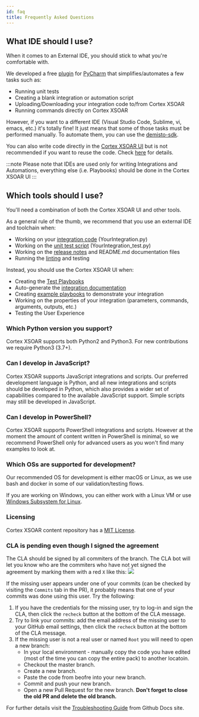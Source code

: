 ```yaml
---
id: faq
title: Frequently Asked Questions
---
```


## What IDE should I use?

When it comes to an External IDE, you should stick to what you're comfortable with.

We developed a free [plugin](https://plugins.jetbrains.com/plugin/12093-demisto-add-on-for-pycharm) for [PyCharm](https://www.jetbrains.com/pycharm/) that simplifies/automates a few tasks such as:
- Running unit tests
- Creating a blank integration or automation script
- Uploading/Downloading your integration code to/from Cortex XSOAR
- Running commands directly on Cortex XSOAR

However, if you want to a different IDE (Visual Studio Code, Sublime, vi, emacs, etc.) it's totally fine! It just means that some of those tasks must be performed manually. To automate them, you can use the  [demisto-sdk](https://github.com/demisto/demisto-sdk).

You can also write code directly in the [Cortex XSOAR UI](../concepts/xsoar-ide) but is not recommended if you want to reuse the code. Check [here](getting-started-guide#are-you-planning-to-contribute) for details.

:::note
Please note that IDEs are used only for writing Integrations and Automations, everything else (i.e. Playbooks) should be done in the Cortex XSOAR UI
:::

## Which tools should I use?

You'll need a combination of both the Cortex XSOAR UI and other tools. 

As a general rule of the thumb, we recommend that you use an external IDE and toolchain when:
- Working on your [integration code](../integrations/code-conventions) (YourIntegration.py)
- Working on the [unit test script](../integrations/unit-testing) (YourIntegration_test.py)
- Working on the [release notes](../integrations/release-notes) and README.md documentation files
- Running the [linting](../integrations/linting) and testing

Instead, you should use the Cortex XSOAR UI when:
- Creating the [Test Playbooks](../integrations/test-playbooks)
- Auto-generate the [integration documentation](../integrations/integration-docs)
- Creating [example playbooks](../playbooks/playbooks) to demonstrate your integration
- Working on the properties of your integration (parameters, commands, arguments, outputs, etc.)
- Testing the User Experience


### Which Python version you support?
Cortex XSOAR supports both Python2 and Python3. For new contributions we require Python3 (3.7+).

### Can I develop in JavaScript?
Cortex XSOAR supports JavaScript integrations and scripts. Our preferred development language is Python, and all new integrations and scripts should be developed in Python, which also provides a wider set of capabilities compared to the available JavaScript support. Simple scripts may still be developed in JavaScript.

### Can I develop in PowerShell?
Cortex XSOAR supports PowerShell integrations and scripts. However at the moment the amount of content written in PowerShell is minimal, so we recommend PowerShell only for advanced users as you won't find many examples to look at.

### Which OSs are supported for development?
Our recommended OS for development is either macOS or Linux, as we use bash and docker in some of our validation/testing flows.

If you are working on Windows, you can either work with a Linux VM or use [Windows Subsystem for Linux](https://docs.microsoft.com/en-us/windows/wsl/install-win10).

### Licensing
Cortex XSOAR content repository has a [MIT License](https://github.com/demisto/content/blob/master/LICENSE).

### CLA is pending even though I signed the agreement
The CLA should be signed by all commiters of the branch. The CLA bot will let you know who are the commiters who have not yet signed the agreement by marking them with a red `X` like this:
![](../docs/doc_imgs/contributing/failed_CLA.png)

If the missing user appears under one of your commits (can be checked by visiting the `Commits` tab in the PR), it probably means that one of your commits was done using this user. Try the following:
1. If you have the credentials for the missing user, try to log-in and sign the CLA, then click the `recheck` button at the bottom of the CLA message. 
2. Try to link your commits: add the email address of the missing user to your GitHub email settings, then click the `recheck` button at the bottom of the CLA message. 
3. If the missing user is not a real user or named `Root` you will need to open a new branch: 
    - In your local environment - manually copy the code you have edited (most of the time you can copy the entire pack) to another locatoin.
    - Checkout the master branch.
    - Create a new branch.
    - Paste the code from beofre into your new branch.
    - Commit and push your new branch.
    - Open a new Pull Request for the new branch. **Don't forget to close the old PR and delete the old branch.**

For further details visit the [Troubleshooting Guide](https://docs.github.com/en/github/committing-changes-to-your-project/why-are-my-commits-linked-to-the-wrong-user) from Github Docs site.



